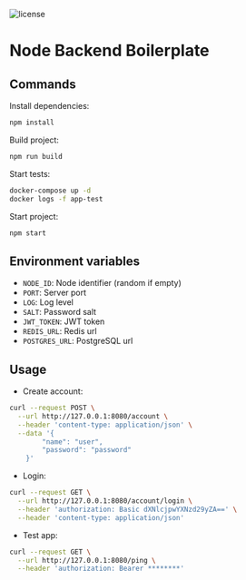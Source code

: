 ![license](https://badgen.net/github/license/flavien-perier/node-backend-boilerplate)

# Node Backend Boilerplate

## Commands

Install dependencies:

```bash
npm install
```

Build project:

```bash
npm run build
```

Start tests:

```bash
docker-compose up -d
docker logs -f app-test
```

Start project:

```bash
npm start
```

## Environment variables

- `NODE_ID`: Node identifier (random if empty)
- `PORT`: Server port
- `LOG`: Log level
- `SALT`: Password salt
- `JWT_TOKEN`: JWT token
- `REDIS_URL`: Redis url
- `POSTGRES_URL`: PostgreSQL url

## Usage

- Create account:

```bash
curl --request POST \
  --url http://127.0.0.1:8080/account \
  --header 'content-type: application/json' \
  --data '{
        "name": "user",
        "password": "password"
    }'
```

- Login:

```bash
curl --request GET \
  --url http://127.0.0.1:8080/account/login \
  --header 'authorization: Basic dXNlcjpwYXNzd29yZA==' \
  --header 'content-type: application/json'
```

- Test app:

```bash
curl --request GET \
  --url http://127.0.0.1:8080/ping \
  --header 'authorization: Bearer ********'
```
